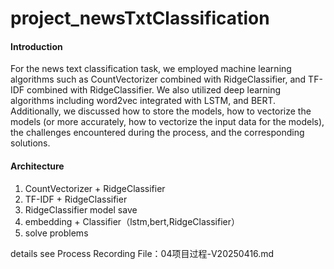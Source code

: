 # project_newsTxtClassification

#### Introduction

For the news text classification task, we employed machine learning algorithms such as CountVectorizer combined with RidgeClassifier, and TF-IDF combined with RidgeClassifier. We also utilized deep learning algorithms including word2vec integrated with LSTM, and BERT. Additionally, we discussed how to store the models, how to vectorize the models (or more accurately, how to vectorize the input data for the models), the challenges encountered during the process, and the corresponding solutions.

#### Architecture
1. CountVectorizer + RidgeClassifier
2. TF-IDF + RidgeClassifier
3. RidgeClassifier model save
4. embedding + Classifier（lstm,bert,RidgeClassifier）
5. solve problems

details see Process Recording File：04项目过程-V20250416.md


